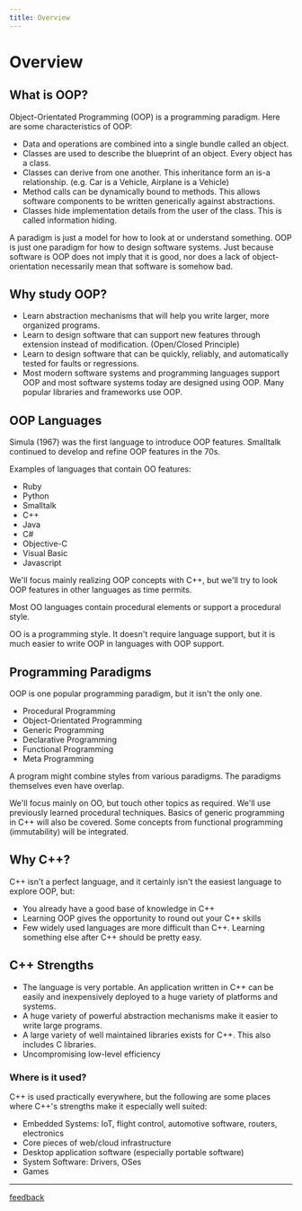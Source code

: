 ```yaml
---
title: Overview
---
```

# Overview

## What is OOP?

Object-Orientated Programming (OOP) is a programming paradigm.  Here are some characteristics of OOP:

- Data and operations are combined into a single bundle called an object.
- Classes are used to describe the blueprint of an object. Every object has a class.
- Classes can derive from one another.  This inheritance form an is-a relationship. (e.g. Car is a Vehicle, Airplane is a Vehicle)
- Method calls can be dynamically bound to methods.  This allows software components to be written generically against abstractions.
- Classes hide implementation details from the user of the class.  This is called information hiding.

A paradigm is just a model for how to look at or understand something.  OOP is just one paradigm for how to design software systems. Just because software is OOP does not imply that it is good, nor does a lack of object-orientation necessarily mean that software is somehow bad.

## Why study OOP?

- Learn abstraction mechanisms that will help you write larger, more organized programs.
- Learn to design software that can support new features through extension instead of modification. (Open/Closed Principle)
- Learn to design software that can be quickly, reliably, and automatically tested for faults or regressions.
- Most modern software systems and programming languages support OOP and most software systems today are designed using OOP.  Many popular libraries and frameworks use OOP.

## OOP Languages

Simula (1967) was the first language to introduce OOP features.  Smalltalk continued to develop and refine OOP features in the 70s.

Examples of languages that contain OO features:

- Ruby
- Python
- Smalltalk
- C++
- Java
- C#
- Objective-C
- Visual Basic
- Javascript

We'll focus mainly realizing OOP concepts with C++, but we'll try to look OOP features in other languages as time permits.

Most OO languages contain procedural elements or support a procedural style.

OO is a programming style.  It doesn't require language support, but it is much easier to write OOP in languages with OOP support.

## Programming Paradigms

OOP is one popular programming paradigm, but it isn't the only one.

- Procedural Programming
- Object-Orientated Programming
- Generic Programming
- Declarative Programming
- Functional Programming
- Meta Programming

A program might combine styles from various paradigms.  The paradigms themselves even have overlap.

We'll focus mainly on OO, but touch other topics as required.  We'll use previously learned procedural techniques.  Basics of generic programming in C++ will also be covered.  Some concepts from functional programming (immutability) will be integrated.

## Why C++?

C++ isn't a perfect language, and it certainly isn't the easiest language to explore OOP, but:

- You already have a good base of knowledge in C++
- Learning OOP gives the opportunity to round out your C++ skills
- Few widely used languages are more difficult than C++.  Learning something else after C++ should be pretty easy.

## C++ Strengths

- The language is very portable.  An application written in C++ can be easily and inexpensively deployed to a huge variety of platforms and systems.
- A huge variety of powerful abstraction mechanisms make it easier to write large programs.
- A large variety of well maintained libraries exists for C++.  This also includes C libraries.
- Uncompromising low-level efficiency 

### Where is it used?

C++ is used practically everywhere, but the following are some places where C++'s strengths make it especially well suited:

- Embedded Systems:  IoT, flight control, automotive software,  routers, electronics
- Core pieces of web/cloud infrastructure
- Desktop application software (especially portable software)
- System Software: Drivers, OSes
- Games

---------
[feedback](https://www.surveymonkey.com/s/B3NC3JQ)





